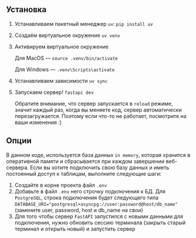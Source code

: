 ## Установка
1. Устанавливаем пакетный менеджер `uv`:
	`pip install uv`
3. Создаём виртуальное окружение
	`uv venv`
4. Активируем виртуальное окружение	

   Для MacOS — `source .venv/bin/activate`

   Для Windows — `.venv\Scripts\activate`
6. Устанавливаем зависимости
	`uv sync`
7. Запускаем сервер!
	 `fastapi dev`
	
	 Обратите внимание, что сервер запускается в `reload` режиме, значит каждый раз, когда вы меняете код, сервер автоматически перезагружается. Поэтому если что-то не работает, посмотрите на ваши изменения :)

## Опции 
В данном коде, используется база данных `in memory`, которая хранится в оперативной памяти и сбрасывается при каждом завершении веб-сервера. 
Если вы хотите подключить свою базу данных и иметь постоянный доступ к таблицам, выполните следующие шаги:
1. Создайте в корне проекта файл `.env`
2. Добавьте в файл `.env` него строчку подключения к БД. Для `PostgreSQL`, строка подключения будет следующего типа
   `DATABASE_URI="postgresql+asyncpg://user:password@host/db_name"`
   (замените user, password, host и db_name на свои)
3. Для того чтобы сервер `FastAPI` запустился с новыми данными для подключения, нужно обновить сессию терминала (закрыть старый терминал и открыть новый) и запустить сервер
